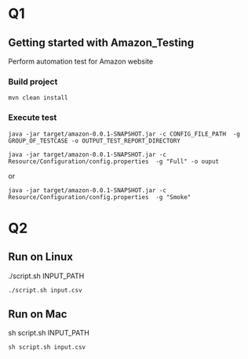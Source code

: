 # Q1
## Getting started with Amazon_Testing
Perform automation test for Amazon website

### Build project
```
mvn clean install
```

### Execute test

```
java -jar target/amazon-0.0.1-SNAPSHOT.jar -c CONFIG_FILE_PATH  -g GROUP_OF_TESTCASE -o OUTPUT_TEST_REPORT_DIRECTORY
```

```
java -jar target/amazon-0.0.1-SNAPSHOT.jar -c Resource/Configuration/config.properties  -g "Full" -o ouput
```
or
```
java -jar target/amazon-0.0.1-SNAPSHOT.jar -c Resource/Configuration/config.properties  -g "Smoke"
```

# Q2
## Run on Linux
./script.sh INPUT_PATH
```
./script.sh input.csv
```
## Run on Mac
sh script.sh INPUT_PATH
```
sh script.sh input.csv
```
